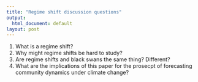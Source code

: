 ```yaml
---
title: "Regime shift discussion questions"
output:
  html_document: default
layout: post
---
```


1. What is a regime shift?
2. Why might regime shifts be hard to study?
3. Are regime shifts and black swans the same thing? Different?
4. What are the implications of this paper for the prosecpt of forecasting community dynamics under climate change?

